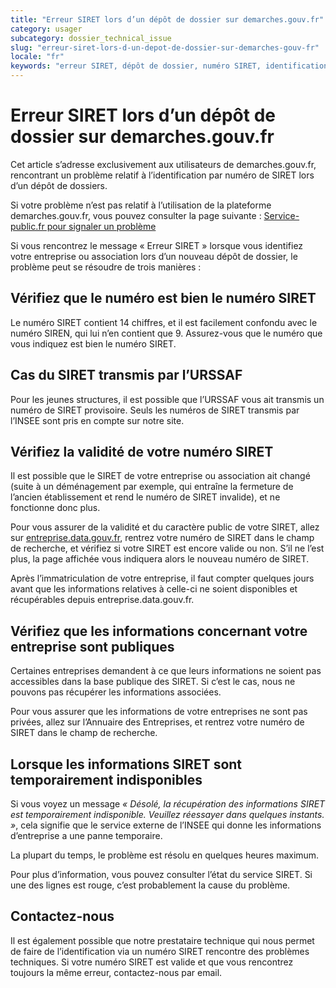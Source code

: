 ```yaml
---
title: "Erreur SIRET lors d’un dépôt de dossier sur demarches.gouv.fr"
category: usager
subcategory: dossier_technical_issue
slug: "erreur-siret-lors-d-un-depot-de-dossier-sur-demarches-gouv-fr"
locale: "fr"
keywords: "erreur SIRET, dépôt de dossier, numéro SIRET, identification entreprise, URSSAF, INSEE, entreprise.data.gouv.fr"
---
```


# Erreur SIRET lors d’un dépôt de dossier sur demarches.gouv.fr

Cet article s’adresse exclusivement aux utilisateurs de demarches.gouv.fr,
rencontrant un problème relatif à l’identification par numéro de SIRET lors d’un
dépôt de dossiers.

Si votre problème n’est pas relatif à l’utilisation de la plateforme
demarches.gouv.fr, vous pouvez consulter la page suivante :
[Service-public.fr pour signaler un problème](https://www.service-public.fr/professionnels-entreprises/vosdroits/R17969/signaler-un-probleme)

Si vous rencontrez le message « Erreur SIRET » lorsque vous identifiez votre
entreprise ou association lors d’un nouveau dépôt de dossier, le problème peut
se résoudre de trois manières :

## Vérifiez que le numéro est bien le numéro SIRET

Le numéro SIRET contient 14 chiffres, et il est facilement confondu avec le
numéro SIREN, qui lui n’en contient que 9. Assurez-vous que le numéro que vous
indiquez est bien le numéro SIRET.

## Cas du SIRET transmis par l’URSSAF

Pour les jeunes structures, il est possible que l’URSSAF vous ait transmis un
numéro de SIRET provisoire. Seuls les numéros de SIRET transmis par l’INSEE sont
pris en compte sur notre site.

## Vérifiez la validité de votre numéro SIRET

Il est possible que le SIRET de votre entreprise ou association ait changé (suite
à un déménagement par exemple, qui entraîne la fermeture de l’ancien
établissement et rend le numéro de SIRET invalide), et ne fonctionne donc plus.

Pour vous assurer de la validité et du caractère public de votre SIRET, allez sur
[entreprise.data.gouv.fr](https://entreprise.data.gouv.fr), rentrez votre numéro
de SIRET dans le champ de recherche, et vérifiez si votre SIRET est encore valide
ou non. S’il ne l’est plus, la page affichée vous indiquera alors le nouveau
numéro de SIRET.

Après l’immatriculation de votre entreprise, il faut compter quelques jours avant
que les informations relatives à celle-ci ne soient disponibles et récupérables
depuis entreprise.data.gouv.fr.

## Vérifiez que les informations concernant votre entreprise sont publiques

Certaines entreprises demandent à ce que leurs informations ne soient pas
accessibles dans la base publique des SIRET. Si c’est le cas, nous ne pouvons pas
récupérer les informations associées.

Pour vous assurer que les informations de votre entreprises ne sont pas privées,
allez sur l’Annuaire des Entreprises, et rentrez votre numéro de SIRET dans le
champ de recherche.

## Lorsque les informations SIRET sont temporairement indisponibles

Si vous voyez un message _« Désolé, la récupération des informations SIRET est
temporairement indisponible. Veuillez réessayer dans quelques instants. »_, cela
signifie que le service externe de l’INSEE qui donne les informations d’entreprise
a une panne temporaire.

La plupart du temps, le problème est résolu en quelques heures maximum.

Pour plus d’information, vous pouvez consulter l’état du service SIRET. Si une des
lignes est rouge, c’est probablement la cause du problème.

## Contactez-nous

Il est également possible que notre prestataire technique qui nous permet de faire
de l’identification via un numéro SIRET rencontre des problèmes techniques. Si
votre numéro SIRET est valide et que vous rencontrez toujours la même erreur,
contactez-nous par email.
